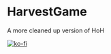 # HarvestGame
A more cleaned up version of HoH

[![ko-fi](https://ko-fi.com/img/githubbutton_sm.svg)](https://ko-fi.com/V7V2RP4L9)
